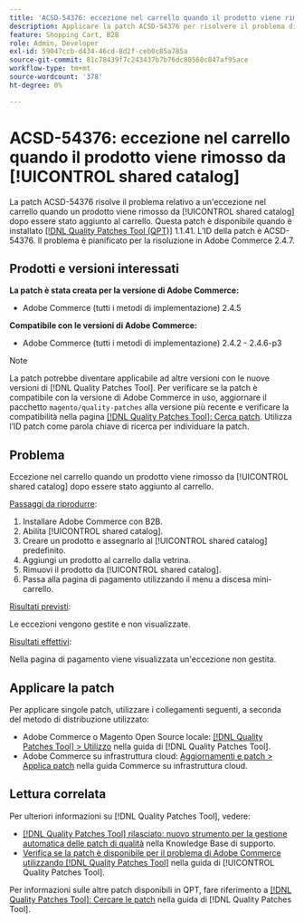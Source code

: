 ```yaml
---
title: 'ACSD-54376: eccezione nel carrello quando il prodotto viene rimosso da [!UICONTROL shared catalog]'
description: Applicare la patch ACSD-54376 per risolvere il problema di Adobe Commerce che causa un'eccezione nel carrello quando un prodotto viene rimosso da [!UICONTROL shared catalog] dopo essere stato aggiunto al carrello.
feature: Shopping Cart, B2B
role: Admin, Developer
exl-id: 59047ccb-d434-46cd-8d2f-ceb0c85a785a
source-git-commit: 81c78439f7c243437b7b76dc80560c847af95ace
workflow-type: tm+mt
source-wordcount: '378'
ht-degree: 0%

---
```


# ACSD-54376: eccezione nel carrello quando il prodotto viene rimosso da [!UICONTROL shared catalog]

La patch ACSD-54376 risolve il problema relativo a un&#39;eccezione nel carrello quando un prodotto viene rimosso da [!UICONTROL shared catalog] dopo essere stato aggiunto al carrello. Questa patch è disponibile quando è installato [[!DNL Quality Patches Tool (QPT)]](https://experienceleague.adobe.com/en/docs/commerce-knowledge-base/kb/announcements/commerce-announcements/magento-quality-patches-released-new-tool-to-self-serve-quality-patches) 1.1.41. L’ID della patch è ACSD-54376. Il problema è pianificato per la risoluzione in Adobe Commerce 2.4.7.

## Prodotti e versioni interessati

**La patch è stata creata per la versione di Adobe Commerce:**

* Adobe Commerce (tutti i metodi di implementazione) 2.4.5

**Compatibile con le versioni di Adobe Commerce:**

* Adobe Commerce (tutti i metodi di implementazione) 2.4.2 - 2.4.6-p3

>[!NOTE]
>
>La patch potrebbe diventare applicabile ad altre versioni con le nuove versioni di [!DNL Quality Patches Tool]. Per verificare se la patch è compatibile con la versione di Adobe Commerce in uso, aggiornare il pacchetto `magento/quality-patches` alla versione più recente e verificare la compatibilità nella pagina [[!DNL Quality Patches Tool]: Cerca patch](https://experienceleague.adobe.com/tools/commerce-quality-patches/index.html). Utilizza l’ID patch come parola chiave di ricerca per individuare la patch.

## Problema

Eccezione nel carrello quando un prodotto viene rimosso da [!UICONTROL shared catalog] dopo essere stato aggiunto al carrello.

<u>Passaggi da riprodurre</u>:

1. Installare Adobe Commerce con B2B.
1. Abilita [!UICONTROL shared catalog].
1. Creare un prodotto e assegnarlo al [!UICONTROL shared catalog] predefinito.
1. Aggiungi un prodotto al carrello dalla vetrina.
1. Rimuovi il prodotto da [!UICONTROL shared catalog].
1. Passa alla pagina di pagamento utilizzando il menu a discesa mini-carrello.

<u>Risultati previsti</u>:

Le eccezioni vengono gestite e non visualizzate.

<u>Risultati effettivi</u>:

Nella pagina di pagamento viene visualizzata un&#39;eccezione non gestita.

## Applicare la patch

Per applicare singole patch, utilizzare i collegamenti seguenti, a seconda del metodo di distribuzione utilizzato:

* Adobe Commerce o Magento Open Source locale: [[!DNL Quality Patches Tool] > Utilizzo](/help/tools/quality-patches-tool/usage.md) nella guida di [!DNL Quality Patches Tool].
* Adobe Commerce su infrastruttura cloud: [Aggiornamenti e patch > Applica patch](https://experienceleague.adobe.com/docs/commerce-cloud-service/user-guide/develop/upgrade/apply-patches.html) nella guida Commerce su infrastruttura cloud.

## Lettura correlata

Per ulteriori informazioni su [!DNL Quality Patches Tool], vedere:

* [[!DNL Quality Patches Tool] rilasciato: nuovo strumento per la gestione automatica delle patch di qualità](https://experienceleague.adobe.com/en/docs/commerce-knowledge-base/kb/announcements/commerce-announcements/magento-quality-patches-released-new-tool-to-self-serve-quality-patches) nella Knowledge Base di supporto.
* [Verifica se la patch è disponibile per il problema di Adobe Commerce utilizzando  [!DNL Quality Patches Tool]](/help/tools/quality-patches-tool/patches-available-in-qpt/check-patch-for-magento-issue-with-magento-quality-patches.md) nella guida di [!UICONTROL Quality Patches Tool].


Per informazioni sulle altre patch disponibili in QPT, fare riferimento a [[!DNL Quality Patches Tool]: Cercare le patch](https://experienceleague.adobe.com/tools/commerce-quality-patches/index.html) nella guida di [!DNL Quality Patches Tool].
